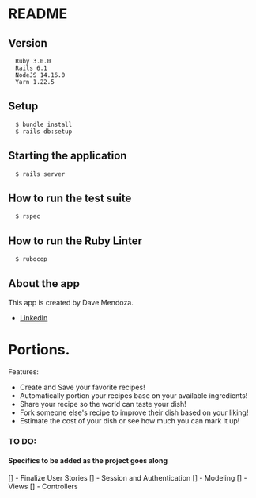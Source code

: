 # README

## Version
```  
  Ruby 3.0.0
  Rails 6.1
  NodeJS 14.16.0
  Yarn 1.22.5
```
## Setup
```
  $ bundle install
  $ rails db:setup
```
## Starting the application

```
  $ rails server
```
## How to run the test suite
```
  $ rspec
```
## How to run the Ruby Linter
```
  $ rubocop
```

## About the app

This app is created by Dave Mendoza. 
* [LinkedIn](https://www.linkedin.com/in/ddcmendoza/)

# Portions.

Features:

* Create and Save your favorite recipes!
* Automatically portion your recipes base on your available ingredients!
* Share your recipe so the world can taste your dish!
* Fork someone else's recipe to improve their dish based on your liking!
* Estimate the cost of your dish or see how much you can mark it up!


### TO DO:
#### Specifics to be added as the project goes along
[] - Finalize User Stories
[] - Session and Authentication
[] - Modeling
[] - Views
[] - Controllers
